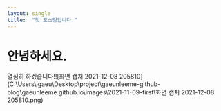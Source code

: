 ```yaml
---
layout: single
title:  "첫 포스팅입니다."
---
```


# 안녕하세요.
열심히 하겠습니다!![화면 캡처 2021-12-08 205810](C:\Users\igaeu\Desktop\project\gaeunleeme-github-blog\gaeunleeme.github.io\images\2021-11-09-first\화면 캡처 2021-12-08 205810.png)
